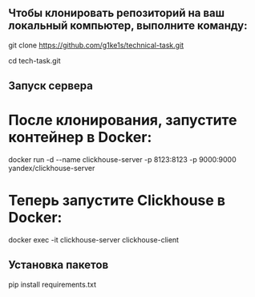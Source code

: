 ## Чтобы клонировать репозиторий на ваш локальный компьютер, выполните команду:
git clone https://github.com/g1ke1s/technical-task.git

cd tech-task.git

## Запуск сервера

# После клонирования, запустите контейнер в Docker:

docker run -d --name clickhouse-server -p 8123:8123 -p 9000:9000 yandex/clickhouse-server

# Теперь запустите Clickhouse в Docker:

docker exec -it clickhouse-server clickhouse-client

## Установка пакетов

pip install requirements.txt
